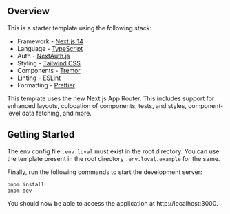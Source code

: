 ## Overview

This is a starter template using the following stack:

- Framework - [Next.js 14](https://nextjs.org/14)
- Language - [TypeScript](https://www.typescriptlang.org)
- Auth - [NextAuth.js](https://next-auth.js.org)
- Styling - [Tailwind CSS](https://tailwindcss.com)
- Components - [Tremor](https://www.tremor.so)
- Linting - [ESLint](https://eslint.org)
- Formatting - [Prettier](https://prettier.io)

This template uses the new Next.js App Router. This includes support for enhanced layouts, colocation of components, tests, and styles, component-level data fetching, and more.

## Getting Started

The env config file `.env.loval` must exist in the root directory. You can use the template present in the root directory `.env.loval.example` for the same. 

Finally, run the following commands to start the development server:

```
pnpm install
pnpm dev
```

You should now be able to access the application at http://localhost:3000.
